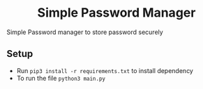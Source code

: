 <h1 align="center"> Simple Password Manager </h1>

Simple Password manager to store password securely 
## Setup 
- Run `pip3 install -r requirements.txt` to install dependency 
- To run the file `python3 main.py`